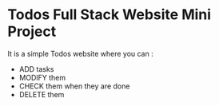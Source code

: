 # Todos Full Stack Website Mini Project

It is a simple Todos website where you can : 
  - ADD tasks
  - MODIFY them
  - CHECK them when they are done
  - DELETE them
